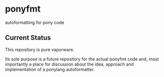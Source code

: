 # ponyfmt
autoformatting for pony code

## Current Status

This repository is pure vaporware.

Its sole purpose is a future repository for the actual ponyfmt code
and, most importantly a place for discussion about the idea, approach and implementation 
of a ponylang autoformatter.
